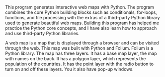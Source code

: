 This program generates interactive web maps with Python. The program combines the core Python building blocks such as conditionals, for-loops, functions, and file processing with the extras of a third-party Python library used to generate beautiful web maps. Building this program has helped me practice the Python core concepts, and I have also learn how to approach and use third-party Python libraries. 

A web map is a map that is displayed through a browser and can be visited through the web. This map was built with Python and Folium. Folium is a Python library. The map has three layers. It has a base map layer, the map with names on the back. It has a polygon layer, which represents the population of the countries. It has the point layer with the radio button to turn on and off these layers. You it also have pop-up windows.